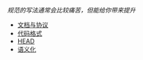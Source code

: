 _规范的写法通常会比较痛苦，但能给你带来提升_

* [文档与协议](/html/doc.md)
* [代码格式](/html/format.md)
* [HEAD](/html/head.md)
* [语义化](/html/semantic.md)



